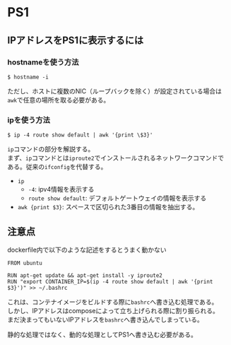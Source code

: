 # PS1

## IPアドレスをPS1に表示するには

### hostnameを使う方法

```console
$ hostname -i
```

ただし、ホストに複数のNIC（ループバックを除く）が設定されている場合は`awk`で任意の場所を取る必要がある。

### ipを使う方法

```console
$ ip -4 route show default | awk '{print \$3}'
```

`ip`コマンドの部分を解説する。  
まず、`ip`コマンドとは`iproute2`でインストールされるネットワークコマンドである。従来の`ifconfig`を代替する。

- `ip`
  - `-4`: ipv4情報を表示する
  - `route show default`: デフォルトゲートウェイの情報を表示する
- `awk {print $3}`: スペースで区切られた3番目の情報を抽出する。

## 注意点

dockerfile内で以下のような記述をするとうまく動かない

```dockefile
FROM ubuntu

RUN apt-get update && apt-get install -y iproute2
RUN "export CONTAINER_IP=$(ip -4 route show default | awk '{print $3}')" >> ~/.bashrc
```

これは、コンテナイメージをビルドする際に`bashrc`へ書き込む処理である。  
しかし、IPアドレスはcomposeによって立ち上げられる際に割り振られる。  
まだ決まってもいないIPアドレスを`bashrc`へ書き込んでしまっている。

静的な処理ではなく、動的な処理としてPS1へ書き込む必要がある。
